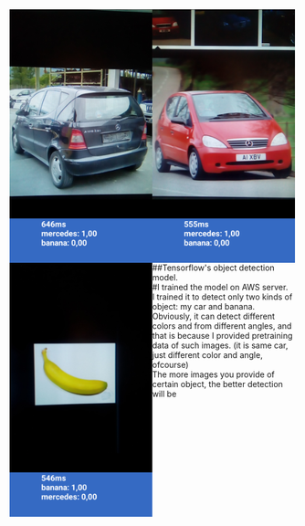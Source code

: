 <div align="center">
<img style="float:left;" width="250" height="auto" src="https://github.com/azemZejnil/ObjectDetection-Android/blob/master/docs/imgs/Screenshot_20180725-101017.png">
<img style="float:left;" width="250" height="auto" src="https://github.com/azemZejnil/ObjectDetection-Android/blob/master/docs/imgs/Screenshot_20180725-101057.png">
<img style="float:left;" width="250" height="auto" src="https://github.com/azemZejnil/ObjectDetection-Android/blob/master/docs/imgs/Screenshot_20180725-101258.png">
</div>
<br>
##Tensorflow's object detection model.
<br>
#I trained the model on AWS server. 
<br>
I trained it to detect only two kinds of object: my car and banana.
<br>
Obviously, it can detect different colors and from different angles, and that is because I provided pretraining data of such images. (it is same car, just different color and angle, ofcourse)
<br>
The more images you provide of certain object, the better detection will be